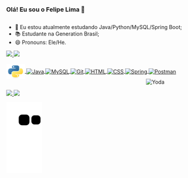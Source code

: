 ### Olá! Eu sou o Felipe Lima 👋
  ##
- 🌱 Eu estou atualmente estudando Java/Python/MySQL/Spring Boot;
- 📚 Estudante na Generation Brasil;
- 😄 Pronouns: Ele/He.

<div>
  <a href="https://github.com/Felipepereiralima">
  <img height="140em" src="https://github-readme-stats.vercel.app/api?username=Felipepereiralima&show_icons=true&theme=nord&include_all_commits=true&count_private=true"/>
  <img height="140em" src="https://github-readme-stats.vercel.app/api/top-langs/?username=Felipepereiralima&layout=compact&langs_count=7&theme=nord"/>
</div>
<div style="display: inline_block"><br>
  <img align="center" title="Python" alt="Python" height="40" width="50" src="https://raw.githubusercontent.com/devicons/devicon/master/icons/python/python-original.svg">
  <img align="center" title="Java" alt="Java" height="40" width="50" src="https://cdn.jsdelivr.net/gh/devicons/devicon/icons/java/java-original.svg">
  <img align="center" title="MySQL" alt="MySQL" height="40" width="50" src="https://cdn.jsdelivr.net/gh/devicons/devicon/icons/mysql/mysql-original-wordmark.svg" />
  <img align="center" title="Git" alt="Git" height="40" width="50" src="https://cdn.jsdelivr.net/gh/devicons/devicon/icons/git/git-original.svg" />
  <img align="center" title="HTML"alt="HTML" height="40" width="50" src="https://cdn.jsdelivr.net/gh/devicons/devicon/icons/html5/html5-original-wordmark.svg">
  <img align="center" title="CSS"alt="CSS" height="40" width="50" src="https://cdn.jsdelivr.net/gh/devicons/devicon/icons/css3/css3-original-wordmark.svg">
  <img align="center" title="Spring"alt="Spring" height="40" width="50" src="https://cdn.jsdelivr.net/gh/devicons/devicon/icons/spring/spring-original-wordmark.svg" />
  <img align="center" title="Postman" alt="Postman" height="40" width="50" src="https://camo.githubusercontent.com/93b32389bf746009ca2370de7fe06c3b5146f4c99d99df65994f9ced0ba41685/68747470733a2f2f7777772e766563746f726c6f676f2e7a6f6e652f6c6f676f732f676574706f73746d616e2f676574706f73746d616e2d69636f6e2e737667" />
  <img align="right" alt="Yoda" height="128" width="128" src="https://c.tenor.com/udYl1CJgloUAAAAd/yoda-star-wars.gif">
</div>
  
  ##
  
<div> 
  <a href = "mailto:felipeplima@live.com"><img src="https://img.shields.io/badge/Microsoft_Outlook-0078D4?style=for-the-badge&logo=microsoft-outlook&logoColor=white" target="_blank">
  </a>
  <a href="https://www.linkedin.com/in/felipe-pereira-lima/" target="_blank"><img src="https://img.shields.io/badge/-LinkedIn-%230077B5?style=for-the-badge&logo=linkedin&logoColor=white" target="_blank">
  </a>

  ![Snake animation](https://github.com/Felipepereiralima/Felipepereiralima/blob/output/github-contribution-grid-snake.svg)
 
</div>
